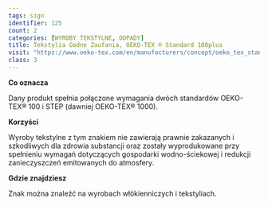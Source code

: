 ```yaml
---
tags: sign
identifier: 125
count: 2
categories: [WYROBY TEKSTYLNE, ODPADY]
title: Tekstylia Godne Zaufania, OEKO-TEX ® Standard 100plus
visit: "https://www.oeko-tex.com/en/manufacturers/concept/oeko_tex_standard_100plus/oeko_tex_standard_100plus.xhtm"
class: 3
---
```

**Co oznacza**

Dany produkt spełnia połączone wymagania dwóch standardów OEKO-TEX® 100 i STEP (dawniej OEKO-TEX® 1000).

**Korzyści**

Wyroby tekstylne z tym znakiem nie zawierają prawnie zakazanych i szkodliwych dla zdrowia substancji oraz zostały wyprodukowane przy spełnieniu wymagań dotyczących gospodarki wodno-ściekowej i redukcji zanieczyszczeń emitowanych do atmosfery.

**Gdzie znajdziesz**

Znak można znaleźć na wyrobach włókienniczych i tekstyliach.
